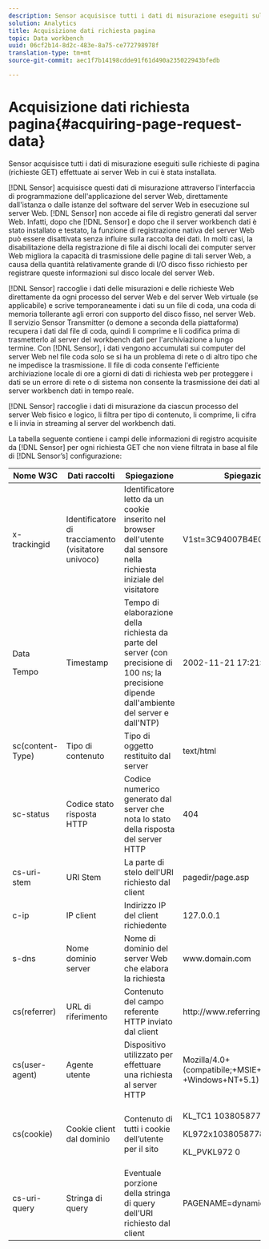 ```yaml
---
description: Sensor acquisisce tutti i dati di misurazione eseguiti sulle richieste di pagina (richieste GET) effettuate ai server Web in cui è stata installata.
solution: Analytics
title: Acquisizione dati richiesta pagina
topic: Data workbench
uuid: 06cf2b14-8d2c-483e-8a75-ce772798978f
translation-type: tm+mt
source-git-commit: aec1f7b14198cdde91f61d490a235022943bfedb

---
```



# Acquisizione dati richiesta pagina{#acquiring-page-request-data}

Sensor acquisisce tutti i dati di misurazione eseguiti sulle richieste di pagina (richieste GET) effettuate ai server Web in cui è stata installata.

[!DNL Sensor] acquisisce questi dati di misurazione attraverso l&#39;interfaccia di programmazione dell&#39;applicazione del server Web, direttamente dall&#39;istanza o dalle istanze del software del server Web in esecuzione sul server Web. [!DNL Sensor] non accede ai file di registro generati dal server Web. Infatti, dopo che [!DNL Sensor] e dopo che il server workbench dati è stato installato e testato, la funzione di registrazione nativa del server Web può essere disattivata senza influire sulla raccolta dei dati. In molti casi, la disabilitazione della registrazione di file ai dischi locali dei computer server Web migliora la capacità di trasmissione delle pagine di tali server Web, a causa della quantità relativamente grande di I/O disco fisso richiesto per registrare queste informazioni sul disco locale del server Web.

[!DNL Sensor] raccoglie i dati delle misurazioni e delle richieste Web direttamente da ogni processo del server Web e del server Web virtuale (se applicabile) e scrive temporaneamente i dati su un file di coda, una coda di memoria tollerante agli errori con supporto del disco fisso, nel server Web. Il servizio Sensor Transmitter (o demone a seconda della piattaforma) recupera i dati dal file di coda, quindi li comprime e li codifica prima di trasmetterlo al server del workbench dati per l&#39;archiviazione a lungo termine. Con [!DNL Sensor], i dati vengono accumulati sui computer del server Web nel file coda solo se si ha un problema di rete o di altro tipo che ne impedisce la trasmissione. Il file di coda consente l&#39;efficiente archiviazione locale di ore a giorni di dati di richiesta web per proteggere i dati se un errore di rete o di sistema non consente la trasmissione dei dati al server workbench dati in tempo reale.

[!DNL Sensor] raccoglie i dati di misurazione da ciascun processo del server Web fisico e logico, li filtra per tipo di contenuto, li comprime, li cifra e li invia in streaming al server del workbench dati.

La tabella seguente contiene i campi delle informazioni di registro acquisite da [!DNL Sensor] per ogni richiesta GET che non viene filtrata in base al file di [!DNL Sensor’s] configurazione:

<table id="table_5F65474150EC41648B35D0B031FB9B15"> 
 <thead> 
  <tr> 
   <th colname="col1" class="entry"> Nome W3C </th> 
   <th colname="col2" class="entry"> Dati raccolti </th> 
   <th colname="col3" class="entry"> Spiegazione </th> 
   <th colname="col4" class="entry"> Spiegazione </th> 
  </tr> 
 </thead>
 <tbody> 
  <tr> 
   <td colname="col1"> x-trackingid </td> 
   <td colname="col2"> Identificatore di tracciamento (visitatore univoco) </td> 
   <td colname="col3"> Identificatore letto da un cookie inserito nel browser dell'utente dal <span class="wintitle"> sensore </span> nella richiesta iniziale del visitatore </td> 
   <td colname="col4"> V1st=3C94007B4E01F9C2 </td> 
  </tr> 
  <tr> 
   <td colname="col1"> <p>Data </p> <p>Tempo </p> </td> 
   <td colname="col2"> Timestamp </td> 
   <td colname="col3"> Tempo di elaborazione della richiesta da parte del server (con precisione di 100 ns; la precisione dipende dall'ambiente del server e dall'NTP) </td> 
   <td colname="col4"> 2002-11-21 17:21:45.123 </td> 
  </tr> 
  <tr> 
   <td colname="col1"> sc(content-Type) </td> 
   <td colname="col2"> Tipo di contenuto </td> 
   <td colname="col3"> Tipo di oggetto restituito dal server </td> 
   <td colname="col4"> text/html </td> 
  </tr> 
  <tr> 
   <td colname="col1"> sc-status </td> 
   <td colname="col2"> Codice stato risposta HTTP </td> 
   <td colname="col3"> Codice numerico generato dal server che nota lo stato della risposta del server HTTP </td> 
   <td colname="col4"> 404 </td> 
  </tr> 
  <tr> 
   <td colname="col1"> cs-uri-stem </td> 
   <td colname="col2"> URI Stem </td> 
   <td colname="col3"> La parte di stelo dell'URI richiesto dal client </td> 
   <td colname="col4"> <span class="filepath"> pagedir/page.asp </span> </td> 
  </tr> 
  <tr> 
   <td colname="col1"> c-ip </td> 
   <td colname="col2"> IP client </td> 
   <td colname="col3"> Indirizzo IP del client richiedente </td> 
   <td colname="col4"> 127.0.0.1 </td> 
  </tr> 
  <tr> 
   <td colname="col1"> s-dns </td> 
   <td colname="col2"> Nome dominio server </td> 
   <td colname="col3"> Nome di dominio del server Web che elabora la richiesta </td> 
   <td colname="col4"> <span class="filepath"> www.domain.com </span> </td> 
  </tr> 
  <tr> 
   <td colname="col1"> cs(referrer) </td> 
   <td colname="col2"> URL di riferimento </td> 
   <td colname="col3"> Contenuto del campo referente HTTP inviato dal client </td> 
   <td colname="col4"> <span class="filepath"> http://www.referringsite.com </span> </td> 
  </tr> 
  <tr> 
   <td colname="col1"> cs(user-agent) </td> 
   <td colname="col2"> Agente utente </td> 
   <td colname="col3"> Dispositivo utilizzato per effettuare una richiesta al server HTTP </td> 
   <td colname="col4"> Mozilla/4.0+(compatibile;+MSIE+6.0; +Windows+NT+5.1) </td> 
  </tr> 
  <tr> 
   <td colname="col1"> cs(cookie) </td> 
   <td colname="col2"> Cookie client dal dominio </td> 
   <td colname="col3"> Contenuto di tutti i cookie dell’utente per il sito </td> 
   <td colname="col4"> <p>KL_TC1 1038058778312 </p> <p>KL972x1038058778312282052 </p> <p>KL_PVKL972 0 </p> </td> 
  </tr> 
  <tr> 
   <td colname="col1"> cs-uri-query </td> 
   <td colname="col2"> Stringa di query </td> 
   <td colname="col3"> Eventuale porzione della stringa di query dell’URI richiesto dal client </td> 
   <td colname="col4"> PAGENAME=dynamic1&amp;link=3001 </td> 
  </tr> 
 </tbody> 
</table>

